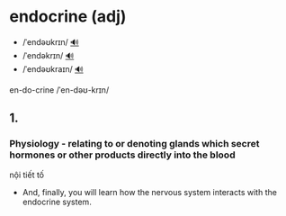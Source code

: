 # endocrine (adj)

- /ˈendəʊkrɪn/ [🔊](https://www.oxfordlearnersdictionaries.com/media/english/uk_pron/e/end/endoc/endocrine__gb_1.mp3)
- /ˈendəkrɪn/ [🔊](https://www.oxfordlearnersdictionaries.com/media/english/us_pron/e/end/endoc/endocrine__us_1.mp3)
- /ˈendəʊkraɪn/ [🔊](https://www.oxfordlearnersdictionaries.com/media/english/uk_pron/e/end/endoc/endocrine__gb_2.mp3)

en-do-crine /ˈen-dəʊ-krɪn/

## 1.

### Physiology - relating to or denoting glands which secret hormones or other products directly into the blood

nội tiết tố

- And, finally, you will learn how the nervous system interacts with the endocrine system.